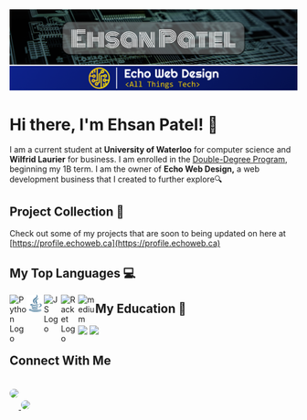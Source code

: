 <img src="https://github.com/EhsanPatel/EhsanPatel/blob/master/Banner%20(Mixed).png?raw=true">



# Hi there, I'm Ehsan Patel! 👋
I am a current student at <strong>University of Waterloo</strong> for computer science and <strong>Wilfrid Laurier</strong> for business. I am enrolled in the [Double-Degree Program](https://www.wlu.ca/programs/business-and-economics/undergraduate/business-bba-and-computer-science-bcs-uw/index.html), beginning my 1B term. I am the owner of <strong>Echo Web Design,</strong> a web development business that I created to further explore🔍



## Project Collection 📓
Check out some of my projects that are soon to being updated on here at [https://profile.echoweb.ca](https://profile.echoweb.ca)



## My Top Languages 💻
<img align="left" alt="Python Logo" width= '30px' src="https://raw.githubusercontent.com/simple-icons/simple-icons/2c351f6452ce51d05294d0c31040bfaa389850c3/icons/python.svg"/>

<img align="left" alt="Java Logo" width= '30px' src="https://raw.githubusercontent.com/simple-icons/simple-icons/2c351f6452ce51d05294d0c31040bfaa389850c3/icons/java.svg"/>

<img align="left" alt="JS Logo" width= '30px' src="https://raw.githubusercontent.com/simple-icons/simple-icons/2c351f6452ce51d05294d0c31040bfaa389850c3/icons/javascript.svg"/>

<img align="left" alt="Racket Logo" width='30px' src="https://raw.githubusercontent.com/simple-icons/simple-icons/2c351f6452ce51d05294d0c31040bfaa389850c3/icons/racket.svg"/>

<img align="left" alt="medium" width= '30px' src="https://raw.githubusercontent.com/simple-icons/simple-icons/2c351f6452ce51d05294d0c31040bfaa389850c3/icons/lua.svg"/>



## My Education 📖
<img src="https://upload.wikimedia.org/wikipedia/en/thumb/6/6e/University_of_Waterloo_seal.svg/1200px-University_of_Waterloo_seal.svg.png" width='20%;'>
<img src="https://nikosrentas.com/wp-content/uploads/2011/11/wilfred-laurier-golden-hawks-logo.jpg" width='20%;'>



## Connect With Me
  <a href="https://www.linkedin.com/in/ehsan-patel/"><img src="https://cdn-icons-png.flaticon.com/512/174/174857.png" style='width:10%;margin:20px 0px;border-radius:12px;'>
  </a>
  <a href="mailto:ehsanpatel@echoweb.ca"><img src="https://upload.wikimedia.org/wikipedia/commons/thumb/4/4e/Mail_%28iOS%29.svg/602px-Mail_%28iOS%29.svg.png" style='width:10%;margin:0px 0px;border-radius:12px;'>
  </a>

